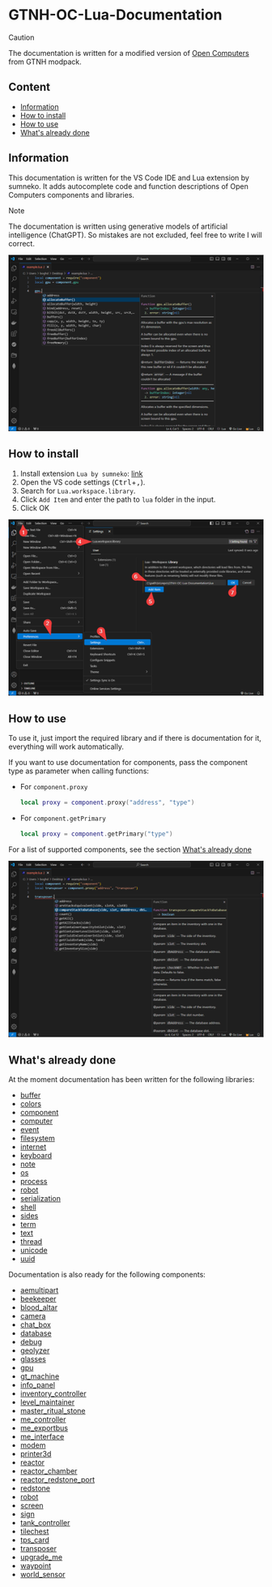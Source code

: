 # GTNH-OC-Lua-Documentation

> [!CAUTION]
> The documentation is written for a modified version of [Open Computers](https://github.com/GTNewHorizons/OpenComputers) from GTNH modpack.


## Content
- [Information](#information)
- [How to install](#how-to-install)
- [How to use](#how-to-use)
- [What's already done](#what-already-done)

<a id="information"></a>

## Information

This documentation is written for the VS Code IDE and Lua extension by sumneko. 
It adds autocomplete code and function descriptions of Open Computers components and libraries. 

> [!NOTE]  
> The documentation is written using generative models of artificial intelligence (ChatGPT). So mistakes are not excluded, feel free to write I will correct.

![An example of the autocomplete documentation in action in vs code.](docs/example-use.png)

<a id="how-to-install"></a>

## How to install

1. Install extension `Lua by sumneko`: [link](https://marketplace.visualstudio.com/items?itemName=sumneko.lua)
2. Open the VS code settings (<kbd>Ctrl</kbd>+<kbd>,</kbd>).
3. Search for `Lua.workspace.library`.
4. Click `Add Item` and enter the path to `lua` folder in the input.
5. Click OK

![Add the path to the the docs in the Lua.workspace.library setting.](docs/how-to-install.png)

<a id="how-to-use"></a>

## How to use

To use it, just import the required library and if there is documentation for it, everything will work automatically.

If you want to use documentation for components, pass the component type as parameter when calling functions:

- For `component.proxy`
  ```lua
  local proxy = component.proxy("address", "type")
  ```

- For `component.getPrimary`
  ```lua
  local proxy = component.getPrimary("type")
  ```

For a list of supported components, see the section [What's already done](#what-already-done-components)

![An example of autocomplete documentation from component.](docs/example-component.png)

<a id="what-already-done"></a>

## What's already done

At the moment documentation has been written for the following libraries:

- [buffer](https://github.com/Navatusein/GTNH-OC-Lua-Documentation/blob/main/lua/libs/buffer.lua)
- [colors](https://github.com/Navatusein/GTNH-OC-Lua-Documentation/blob/main/lua/libs/colors.lua)
- [component](https://github.com/Navatusein/GTNH-OC-Lua-Documentation/blob/main/lua/libs/component.lua)
- [computer](https://github.com/Navatusein/GTNH-OC-Lua-Documentation/blob/main/lua/libs/computer.lua)
- [event](https://github.com/Navatusein/GTNH-OC-Lua-Documentation/blob/main/lua/libs/event.lua)
- [filesystem](https://github.com/Navatusein/GTNH-OC-Lua-Documentation/blob/main/lua/libs/filesystem.lua)
- [internet](https://github.com/Navatusein/GTNH-OC-Lua-Documentation/blob/main/lua/libs/internet.lua)
- [keyboard](https://github.com/Navatusein/GTNH-OC-Lua-Documentation/blob/main/lua/libs/keyboard.lua)
- [note](https://github.com/Navatusein/GTNH-OC-Lua-Documentation/blob/main/lua/libs/note.lua)
- [os](https://github.com/Navatusein/GTNH-OC-Lua-Documentation/blob/main/lua/libs/os.lua)
- [process](https://github.com/Navatusein/GTNH-OC-Lua-Documentation/blob/main/lua/libs/process.lua)
- [robot](https://github.com/Navatusein/GTNH-OC-Lua-Documentation/blob/main/lua/libs/robot.lua)
- [serialization](https://github.com/Navatusein/GTNH-OC-Lua-Documentation/blob/main/lua/libs/serialization.lua)
- [shell](https://github.com/Navatusein/GTNH-OC-Lua-Documentation/blob/main/lua/libs/shell.lua)
- [sides](https://github.com/Navatusein/GTNH-OC-Lua-Documentation/blob/main/lua/libs/sides.lua)
- [term](https://github.com/Navatusein/GTNH-OC-Lua-Documentation/blob/main/lua/libs/term.lua)
- [text](https://github.com/Navatusein/GTNH-OC-Lua-Documentation/blob/main/lua/libs/text.lua)
- [thread](https://github.com/Navatusein/GTNH-OC-Lua-Documentation/blob/main/lua/libs/thread.lua)
- [unicode](https://github.com/Navatusein/GTNH-OC-Lua-Documentation/blob/main/lua/libs/unicode.lua)
- [uuid](https://github.com/Navatusein/GTNH-OC-Lua-Documentation/blob/main/lua/libs/uuid.lua)

<a id="what-already-done-components"></a>

Documentation is also ready for the following components:

- [aemultipart](https://github.com/Navatusein/GTNH-OC-Lua-Documentation/blob/main/lua/components/ae-multipart.lua)
- [beekeeper](https://github.com/Navatusein/GTNH-OC-Lua-Documentation/blob/main/lua/components/beekeeper.lua)
- [blood_altar](https://github.com/Navatusein/GTNH-OC-Lua-Documentation/blob/main/lua/components/blood-altar.lua)
- [camera](https://github.com/Navatusein/GTNH-OC-Lua-Documentation/blob/main/lua/components/camera.lua)
- [chat_box](https://github.com/Navatusein/GTNH-OC-Lua-Documentation/blob/main/lua/components/chat-box.lua)
- [database](https://github.com/Navatusein/GTNH-OC-Lua-Documentation/blob/main/lua/components/database.lua)
- [debug](https://github.com/Navatusein/GTNH-OC-Lua-Documentation/blob/main/lua/components/debug.lua)
- [geolyzer](https://github.com/Navatusein/GTNH-OC-Lua-Documentation/blob/main/lua/components/geolyzer.lua)
- [glasses](https://github.com/Navatusein/GTNH-OC-Lua-Documentation/blob/main/lua/components/glasses.lua)
- [gpu](https://github.com/Navatusein/GTNH-OC-Lua-Documentation/blob/main/lua/components/gpu.lua)
- [gt_machine](https://github.com/Navatusein/GTNH-OC-Lua-Documentation/blob/main/lua/components/gt-machine.lua)
- [info_panel](https://github.com/Navatusein/GTNH-OC-Lua-Documentation/blob/main/lua/components/info-panel.lua)
- [inventory_controller](https://github.com/Navatusein/GTNH-OC-Lua-Documentation/blob/main/lua/components/inventory-controller.lua)
- [level_maintainer](https://github.com/Navatusein/GTNH-OC-Lua-Documentation/blob/main/lua/components/level-maintainer.lua)
- [master_ritual_stone](https://github.com/Navatusein/GTNH-OC-Lua-Documentation/blob/main/lua/components/master-ritual-stone.lua)
- [me_controller](https://github.com/Navatusein/GTNH-OC-Lua-Documentation/blob/main/lua/components/me-controller.lua)
- [me_exportbus](https://github.com/Navatusein/GTNH-OC-Lua-Documentation/blob/main/lua/components/me-exportbus.lua)
- [me_interface](https://github.com/Navatusein/GTNH-OC-Lua-Documentation/blob/main/lua/components/me-interface.lua)
- [modem](https://github.com/Navatusein/GTNH-OC-Lua-Documentation/blob/main/lua/components/modem.lua)
- [printer3d](https://github.com/Navatusein/GTNH-OC-Lua-Documentation/blob/main/lua/components/printer3d.lua)
- [reactor](https://github.com/Navatusein/GTNH-OC-Lua-Documentation/blob/main/lua/components/reactor.lua)
- [reactor_chamber](https://github.com/Navatusein/GTNH-OC-Lua-Documentation/blob/main/lua/components/reactor-chamber.lua)
- [reactor_redstone_port](https://github.com/Navatusein/GTNH-OC-Lua-Documentation/blob/main/lua/components/reactor-redstone-port.lua)
- [redstone](https://github.com/Navatusein/GTNH-OC-Lua-Documentation/blob/main/lua/components/redstone.lua)
- [robot](https://github.com/Navatusein/GTNH-OC-Lua-Documentation/blob/main/lua/components/robot.lua)
- [screen](https://github.com/Navatusein/GTNH-OC-Lua-Documentation/blob/main/lua/components/screen.lua)
- [sign](https://github.com/Navatusein/GTNH-OC-Lua-Documentation/blob/main/lua/components/sign.lua)
- [tank_controller](https://github.com/Navatusein/GTNH-OC-Lua-Documentation/blob/main/lua/components/tank-controller.lua)
- [tilechest](https://github.com/Navatusein/GTNH-OC-Lua-Documentation/blob/main/lua/components/tilechest.lua)
- [tps_card](https://github.com/Navatusein/GTNH-OC-Lua-Documentation/blob/main/lua/components/tps-card.lua)
- [transposer](https://github.com/Navatusein/GTNH-OC-Lua-Documentation/blob/main/lua/components/transposer.lua)
- [upgrade_me](https://github.com/Navatusein/GTNH-OC-Lua-Documentation/blob/main/lua/components/upgrade-me.lua)
- [waypoint](https://github.com/Navatusein/GTNH-OC-Lua-Documentation/blob/main/lua/components/waypoint.lua)
- [world_sensor](https://github.com/Navatusein/GTNH-OC-Lua-Documentation/blob/main/lua/components/world-sensor.lua)
